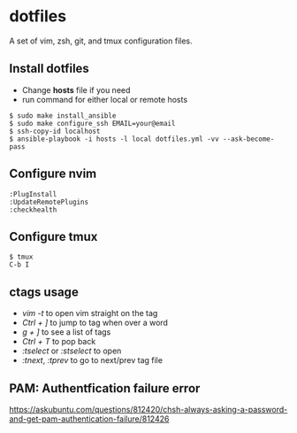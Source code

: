 # dotfiles
A set of vim, zsh, git, and tmux configuration files.

## Install dotfiles
* Change **hosts** file if you need
* run command for either local or remote hosts
```
$ sudo make install_ansible
$ sudo make configure_ssh EMAIL=your@email 
$ ssh-copy-id localhost
$ ansible-playbook -i hosts -l local dotfiles.yml -vv --ask-become-pass
```

## Configure nvim
```
:PlugInstall
:UpdateRemotePlugins
:checkhealth
```

## Configure tmux
```
$ tmux
C-b I
```

## ctags usage
* *vim -t <tag name>* to open vim straight on the tag
* *Ctrl + ]* to jump to tag when over a word
* *g + ]* to see a list of tags
* *Ctrl + T* to pop back
* *:tselect* or *:stselect* to open
* *:tnext*, *:tprev* to go to next/prev tag file
 

## PAM: Authentfication failure error
https://askubuntu.com/questions/812420/chsh-always-asking-a-password-and-get-pam-authentication-failure/812426
